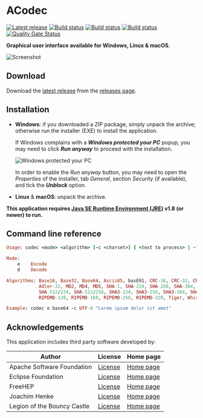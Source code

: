 ACodec
=====

[![Latest release](https://img.shields.io/github/release/albertus82/codec.svg)](https://github.com/albertus82/codec/releases/latest)
[![Build status](https://github.com/albertus82/codec/workflows/build/badge.svg)](https://github.com/albertus82/codec/actions)
[![Build status](https://ci.appveyor.com/api/projects/status/github/albertus82/codec?branch=master&svg=true)](https://ci.appveyor.com/project/albertus82/codec)
[![Build status](https://dev.azure.com/albertus82/codec/_apis/build/status/master)](https://dev.azure.com/albertus82/codec/_build/)
[![Quality Gate Status](https://sonarcloud.io/api/project_badges/measure?project=it.albertus%3Acodec&metric=alert_status)](https://sonarcloud.io/dashboard?id=it.albertus%3Acodec)

**Graphical user interface available for Windows, Linux & macOS.**

![Screenshot](https://user-images.githubusercontent.com/8672431/27011383-cbf09962-4eba-11e7-9c7e-24215c5e06e4.png)

## Download

Download the [latest release](https://github.com/albertus82/codec/releases/latest) from the [releases page](https://github.com/albertus82/codec/releases).

## Installation

* **Windows**: if you downloaded a ZIP package, simply unpack the archive; otherwise run the installer (EXE) to install the application.

  If Windows complains with a ***Windows protected your PC*** popup, you may need to click ***Run anyway*** to proceed with the installation.

  ![Windows protected your PC](https://user-images.githubusercontent.com/8672431/31048995-7145b034-a62a-11e7-860b-c477237145ce.png)

  In order to enable the *Run anyway* button, you may need to open the *Properties* of the installer, tab *General*, section *Security* (if available), and tick the ***Unblock*** option.
* **Linux** & **macOS**: unpack the archive.

**This application requires [Java SE Runtime Environment (JRE)](https://www.java.com) v1.8 (or newer) to run.**

## Command line reference

```ruby
Usage: codec <mode> <algorithm> [-c <charset>] { <text to process> | -f <source file> <destination file> }

Mode:
    e    Encode
    d    Decode

Algorithms: Base16, Base32, Base64, Ascii85, basE91, CRC-16, CRC-32, CRC-32C,
            Adler-32, MD2, MD4, MD5, SHA-1, SHA-224, SHA-256, SHA-384, SHA-512,
            SHA-512/224, SHA-512/256, SHA3-224, SHA3-256, SHA3-384, SHA3-512,
            RIPEMD-128, RIPEMD-160, RIPEMD-256, RIPEMD-320, Tiger, Whirlpool

Example: codec e base64 -c UTF-8 "Lorem ipsum dolor sit amet"
```

## Acknowledgements

This application includes third party software developed by:

|Author                     |License                                               |Home page                                 |
|---------------------------|------------------------------------------------------|------------------------------------------|
|Apache Software Foundation |[License](https://www.apache.org/licenses/LICENSE-2.0)|[Home page](https://www.apache.org)       |
|Eclipse Foundation         |[License](https://www.eclipse.org/legal/epl-2.0/)     |[Home page](https://www.eclipse.org)      |
|FreeHEP                    |[License](https://java.freehep.org/license.html)      |[Home page](https://java.freehep.org)     |
|Joachim Henke              |[License](http://base91.sourceforge.net/license.txt)  |[Home page](http://base91.sourceforge.net)|
|Legion of the Bouncy Castle|[License](https://www.bouncycastle.org/license.html)  |[Home page](https://www.bouncycastle.org) |
